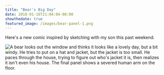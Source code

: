 ```yaml
---
title: "Bear's Big Day"
date: 2018-01-16T21:04:04-08:00
showthedate: true
featured_image: /images/bear-panel-1.png
---
```


Here's a new comic inspired by sketching with my son this past weekend.

<img src="/images/bear.png" alt="A bear looks out the window and thinks it looks like a lovely day, but a bit windy. He tries to put on a hat and jacket, but the jacket is too small. He paces through the house, trying to figure out who's jacket it is, then realizes it isn't even his house. The final panel shows a severed human arm on the floor.">